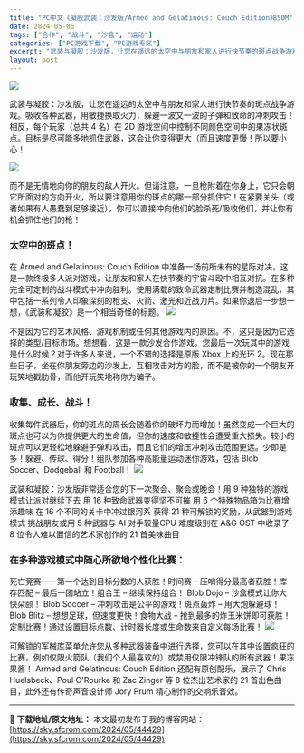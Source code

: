 ```yaml
---
title: "PC中文《凝胶武装：沙发版/Armed and Gelatinous: Couch Edition》850M"
date: 2024-05-06
tags: ["合作", "战斗", "沙盒", "运动"]
categories: ["PC游戏下载", "PC游戏专区"]
excerpt: "武装与凝胶：沙发版，让您在遥远的太空中与朋友和家人进行快节奏的斑点战争游戏。吸收各种武器，用敏捷换取火力，躲避一波又一波的子弹和致命的冲刺攻击！相反，每个玩家（总共 4 名）在 2D 游戏空间中控制不同颜色空间中的果冻状斑点。目标是尽可能多地抓住武器，这会让你变得更大（而且速度更慢！所以要小心！ 而&hellip;"
layout: post
---
```


<img class="aligncenter" src="https://sky.sfcrom.com/wp-content/uploads/2024/05/20240506091947-7ea97.jpeg" />

武装与凝胶：沙发版，让您在遥远的太空中与朋友和家人进行快节奏的斑点战争游戏。吸收各种武器，用敏捷换取火力，躲避一波又一波的子弹和致命的冲刺攻击！相反，每个玩家（总共 4 名）在 2D 游戏空间中控制不同颜色空间中的果冻状斑点。目标是尽可能多地抓住武器，这会让你变得更大（而且速度更慢！所以要小心！

<img src="https://sky.sfcrom.com/wp-content/uploads/2024/05/20240506091952-38136.jpeg" />

<span>而不是无情地向你的朋友的敌人开火。但请注意，一旦枪附着在你身上，它只会朝它所面对的方向开火，所以要注意用你的斑点的哪一部分抓住它！在紧要关头（或者如果有人愚蠢到足够接近），你可以直接冲向他们的脸杀死/吸收他们，并让你有机会抓住他们的枪！</span>
<h3><span>太空中的斑点！</span></h3>
<span>在 Armed and Gelatinous: Couch Edition 中准备一场前​​所未有的星际对决，这是一款终极多人派对游戏，让朋友和家人在快节奏的宇宙斗殴中相互对抗。在多种完全可定制的战斗模式中冲向胜利。使用满载的致命武器定制比赛并制造混乱，其中包括一系列令人印象深刻的枪支、火箭、激光和近战刀片。如果你退后一步想一想，《武装和凝胶》是一个相当奇怪的标题。</span>

<img src="https://sky.sfcrom.com/wp-content/uploads/2024/05/20240506091955-e353e.jpeg" />

<span>不是因为它的艺术风格、游戏机制或任何其他游戏内的原因。不，这只是因为它选择的类型/目标市场。想想看，这是一款沙发合作游戏。您最后一次玩其中的游戏是什么时候？对于许多人来说，一个不错的选择是原版 Xbox 上的光环 2。现在那些日子，坐在你朋友旁边的沙发上，互相攻击对方的脸，而不是被你的一个朋友开玩笑地戳肋骨，而他开玩笑地称你为骗子。</span>
<h3><span>收集、成长、战斗！</span></h3>
<span>收集每件武器后，你的斑点的周长会随着你的破坏力而增加！虽然变成一个巨大的斑点也可以为你提供更大的生命值，但你的速度和敏捷性会遭受重大损失。较小的斑点可以更轻松地躲避子弹和攻击，而且它们的增压冲刺攻击范围更远。少即是多！躲避、传球、得分！组队参加各种高能量运动迷你游戏，包括 Blob Soccer、Dodgeball 和 Football！</span>

<img src="https://sky.sfcrom.com/wp-content/uploads/2024/05/20240506091956-80b54.jpeg" />

<span>武装和凝胶：沙发版非常适合您的下一次聚会、聚会或晚会！用 9 种独特的游戏模式让派对继续下去 用 16 种致命武器变得坚不可摧 用 6 个特殊物品箱为比赛增添趣味 在 16 个不同的关卡中冲过银河系 获得 21 种可解锁的奖励，从武器到游戏模式 挑战朋友或用 5 种武器与 AI 对手较量CPU 难度级别在 A&amp;G OST 中收录了 8 位令人难以置信的艺术家创作的 21 首美味曲目</span>
<h3><span>在多种游戏模式中随心所欲地个性化比赛：</span></h3>
<span>死亡竞赛——第一个达到目标分数的人获胜！时间赛 – 压哨得分最高者获胜！库存匹配 – 最后一团站立！组合王 – 继续保持组合！ Blob Dojo – 沙盒模式让你大快朵颐！ Blob Soccer – 冲刺攻击是公平的游戏！斑点轰炸 – 用大炮躲避球！ Blob Blitz – 想想足球，但速度更快！食物大战 – 抢到最多的炸玉米饼即可获胜！定制比赛！通过设置目标点数、计时器长度或生命数来自定义每场比赛！</span>

<img src="https://sky.sfcrom.com/wp-content/uploads/2024/05/20240506091959-b2182.jpeg" />

可解锁的军械库菜单允许您从多种武器装备中进行选择，您可以在其中设置疯狂的比赛，例如仅限火箭队（我们个人最喜欢的）或禁用仅限冲锋队的所有武器！果冻果酱！ Armed and Gelatinous: Couch Edition 还配有原创配乐，展示了 Chris Huelsbeck、Poul O'Rourke 和 Zac Zinger 等 8 位杰出艺术家的 21 首出色曲目，此外还有传奇声音设计师 Jory Prum 精心制作的交响乐音效。

---
📖 **下载地址/原文地址：** 本文最初发布于我的博客网站：[https://sky.sfcrom.com/2024/05/44429](https://sky.sfcrom.com/2024/05/44429)
